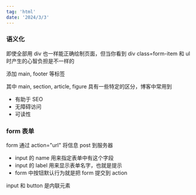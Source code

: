 ```yaml
---
tag: 'html'
date: '2024/3/3'
---
```


### 语义化

即使全部用 div 也一样能正确绘制页面，但当你看到 div class=form-item 和 ul 时产生的心智负担是不一样的

添加 main, footer 等标签

其中 main, section, article, figure 具有一些特定的区分，博客中常用到

- 有助于 SEO
- 无障碍访问
- 可读性

### form 表单

form 通过 action="url" 将信息 post 到服务器

- input 的 name 用来指定表单中有这个字段
- input 的 label 用来显示表单名字，也就是提示
- form 中按钮默认行为就是把 form 提交到 action

input 和 button 是内联元素
